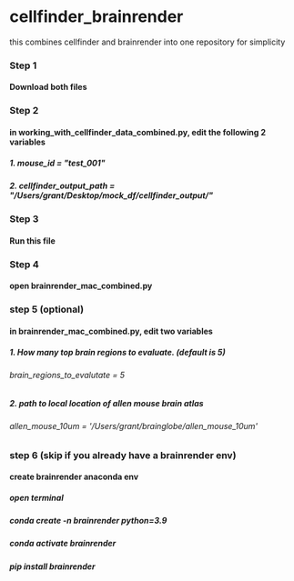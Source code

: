 # cellfinder_brainrender
this combines cellfinder and brainrender into one repository for simplicity 

### Step 1
#### Download both files

### Step 2
#### in working_with_cellfinder_data_combined.py, edit the following 2 variables
##### 1. mouse_id = "test_001"
##### 2. cellfinder_output_path = "/Users/grant/Desktop/mock_df/cellfinder_output/"

### Step 3
#### Run this file

### Step 4
#### open brainrender_mac_combined.py

### step 5 (optional)
#### in brainrender_mac_combined.py, edit two variables
##### 1. How many top brain regions to evaluate. (default is 5)
###### brain_regions_to_evalutate = 5
##### 2. path to local location of allen mouse brain atlas
###### allen_mouse_10um = '/Users/grant/brainglobe/allen_mouse_10um'

### step 6 (skip if you already have a brainrender env)
#### create brainrender anaconda env
##### open terminal 
##### conda create -n brainrender python=3.9
##### conda activate brainrender
##### pip install brainrender

